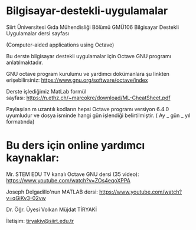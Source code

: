 # Bilgisayar-destekli-uygulamalar

Siirt Üniversitesi Gıda Mühendisliği Bölümü GMÜ106 Bilgisayar Destekli Uygulamalar dersi sayfası

(Computer-aided applications using Octave)

Bu derste bilgisayar destekli uygulamalar için Octave GNU programı anlatılmaktadır.

GNU octave program kurulumu ve yardımcı dokümanlara şu linkten erişebilirsiniz: https://www.gnu.org/software/octave/index

Derste işlediğimiz MatLab formül sayfası: https://n.ethz.ch/~marcokre/download/ML-CheatSheet.pdf

Paylaşılan m uzantılı kodların hepsi Octave programı versiyon 6.4.0 uyumludur ve dosya isminde hangi gün işlendiği belirtilmiştir.  ( Ay _ gün _ yıl formatında)


# Bu ders için online yardımcı kaynaklar:

Mr. STEM EDU TV kanalı Octave GNU dersi (35 video):  https://www.youtube.com/watch?v=ZOs4eqoXPPA

Joseph Delgadillo'nun MATLAB dersi:  https://www.youtube.com/watch?v=qGiKv3-02vw

Dr. Öğr. Üyesi Volkan Müjdat TİRYAKİ

İletişim: tiryakiv@siirt.edu.tr

